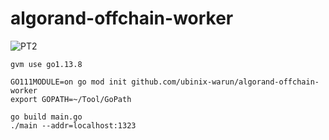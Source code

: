 # algorand-offchain-worker


![PT2](https://raw.githubusercontent.com/ubinix-warun/algoran-offchain-worker/main/doc/assets/main/doc/assets/proto_indexer2.png)

```
gvm use go1.13.8

GO111MODULE=on go mod init github.com/ubinix-warun/algorand-offchain-worker
export GOPATH=~/Tool/GoPath

go build main.go
./main --addr=localhost:1323

```
